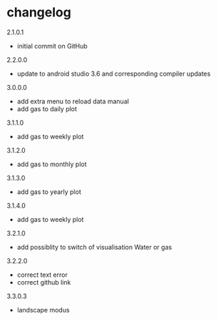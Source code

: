 # changelog

2.1.0.1
- initial commit on GitHub

2.2.0.0
- update to android studio 3.6 and corresponding compiler updates 

3.0.0.0
- add extra menu to reload data manual
- add gas to daily plot 

3.1.1.0
- add gas to weekly plot 

3.1.2.0
- add gas to monthly plot 

3.1.3.0
- add gas to yearly plot
 
3.1.4.0
- add gas to weekly plot 

3.2.1.0
- add possiblity to switch of visualisation Water or gas 

3.2.2.0
- correct text error
- correct github link

3.3.0.3
- landscape modus

